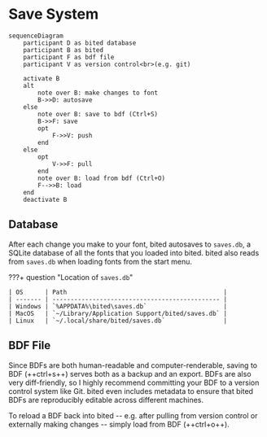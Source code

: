 # Save System

```mermaid
sequenceDiagram
    participant D as bited database
    participant B as bited
    participant F as bdf file
    participant V as version control<br>(e.g. git)

    activate B
    alt
        note over B: make changes to font
        B->>D: autosave
    else
        note over B: save to bdf (Ctrl+S)
        B->>F: save
        opt
            F->>V: push
        end
    else
        opt
            V->>F: pull
        end
        note over B: load from bdf (Ctrl+O)
        F-->>B: load
    end
    deactivate B
```

## Database

After each change you make to your font, bited autosaves to `saves.db`, a SQLite
database of all the fonts that you loaded into bited. bited also reads from
`saves.db` when loading fonts from the start menu.

???+ question "Location of `saves.db`"

    | OS      | Path                                           |
    | ------- | ---------------------------------------------- |
    | Windows | `%APPDATA%\bited\saves.db`                     |
    | MacOS   | `~/Library/Application Support/bited/saves.db` |
    | Linux   | `~/.local/share/bited/saves.db`                |

## BDF File

Since BDFs are both human-readable and computer-renderable, saving to BDF
(++ctrl+s++) serves both as a backup and an export. BDFs are also very
diff-friendly, so I highly recommend committing your BDF to a version control
system like Git. bited even includes metadata to ensure that bited BDFs are
reproducibly editable across different machines.

To reload a BDF back into bited -- e.g. after pulling from version control or
externally making changes -- simply load from BDF (++ctrl+o++).
